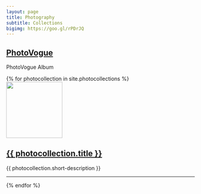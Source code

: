 ```yaml
---
layout: page
title: Photography
subtitle: Collections
bigimg: https://goo.gl/rPDrJQ
---
```

<!-- <ul> -->
<!-- <li> -->
<h2><a href="http://www.vogue.it/photovogue/portfolio/?id=149678" target="_blank">PhotoVogue</a></h2>
  <p>PhotoVogue Album</p>
<!-- </li> -->
{% for photocollection in site.photocollections %}
  <div class="photocollection">
<!--     <li> -->
    <img src="{{ photocollection.thumbnail-path}}" width="150"/><h2><a href="{{ photocollection.url }}">{{ photocollection.title }}</a></h2>
        <p>{{ photocollection.short-description }}</p>
<!--     </li> -->
    <hr>
  </div>
 
{% endfor %}
<!-- </ul> -->
